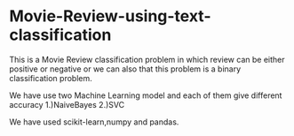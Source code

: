 # Movie-Review-using-text-classification

This is a Movie Review classification problem in which review can be either positive or negative or we can also that this problem is a binary classification problem.

We have use two Machine Learning model and each of them give different accuracy
1.)NaiveBayes
2.)SVC


We have used scikit-learn,numpy and pandas.
